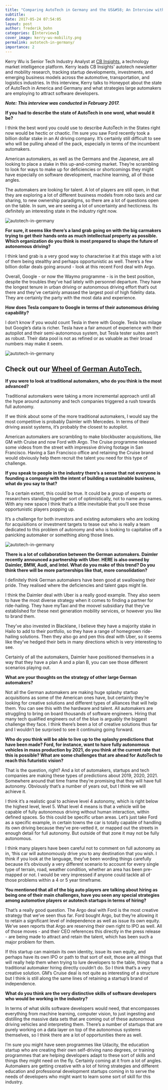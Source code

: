 ```yaml
---
title: "Comparing AutoTech in Germany and the US&#58; An Interview with Kerry Wu, CB Insights."
subtitle:
date: 2017-05-24 07:54:05
layout: post
author: frederik_bohn
categories: [Interviews]
cover_image: kerry-wu-mobility.png
permalink: autotech-in-germany/
importance: 2
---
```


Kerry Wu is Senior Tech Industry Analyst at [CB Insights](https://www.cbinsights.com/), a technology market intelligence platform. Kerry  leads CB Insights' autotech newsletter and mobility research, tracking startup developments, investments, and emerging business models across the automotive, transportation, and logistics industries. In this interview, Kerry talks to Honeypot about the state of AutoTech in America and Germany and what strategies large automakers are employing to attract software developers.

<!--more--> 


***Note: This interview was conducted in February 2017.*** 

**If you had to describe the state of AutoTech in one word, what would it be?**

I think the best word you could use to describe AutoTech in the States right now would be hectic or chaotic. I’m sure you saw Ford recently took a billion dollar stake in an AI driving company. It’s certainly still difficult to see who will be pulling ahead of the pack, especially in terms of the incumbent automakers. 

American automakers, as well as the Germans and the Japanese, are all looking to place a stake in this up-and-coming market. They’re scrambling to look for ways to make up for deficiencies or shortcomings they might have especially on software development, machine learning, all of those angles. 

The automakers are looking for talent. A lot of players are still open, in that they are exploring a lot of different business models from robo taxis and car sharing, to new ownership paradigms, so there are a lot of questions open on the table. In sum, we are seeing a lot of uncertainty and hecticness. Its definitely an interesting state in the industry right now.

![autotech-in-germany](/_assets/images/2-auto-tech-deal-share-global-2016.png)

**For sure, it seems like there’s a land grab going on with the big carmakers trying to get their hands onto as much intellectual property as possible.  Which organization do you think is most prepared to shape the future of autonomous driving?** 

I think land grab is a very good way to characterise it at this stage with a lot of them being stealthy and perhaps opportunistic as well. There’s a few billion dollar deals going around - look at this recent Ford deal with Argo. 

Overall, Google - or now the Waymo programme - is in the best position, despite the troubles they’ve had lately with personnel departure. They have the longest tenure in urban driving or autonomous driving effort that’s out there and they’ve certainly amassed the largest pool of high fidelity data. They are certainly the party with the most data and experience.

**How does Tesla compare to Google in terms of their autonomous driving capability?** 

I don’t know if you would count Tesla in there with Google. Tesla has milage but Google’s data is richer.  Tesla have a fair amount of experience with their autopilot and their semi-autonomous system, but Tesla tester suites aren’t as robust. Their data pool is not as refined or as valuable as their broad numbers may make it seem.


![autotech-in-germany](/assets/images/mobility-wheel.png)
## Check out our [Wheel of German AutoTech.](https://autotechmap.honeypot.io/)


**If you were to look at traditional automakers, who do you think is the most advanced?**

Traditional automakers were taking a more incremental approach until all the hype around autonomy and tech companies triggered a rush towards full autonomy. 

If we think about some of the more traditional automakers, I would say the most competitive is probably Daimler with Mercedes. In terms of their driving assist systems, it’s probably the closest to autopilot. 

American automakers are scrambling to make blockbuster acquisitions, like GM with Cruise and now Ford with Argo. The Cruise programme released some videos from the street with impressive driving footage in San Francisco. Having a San Francisco office and retaining the Cruise brand would obviously help them recruit the talent you need for this type of challenge.


**If you speak to people in the industry there’s a sense that not everyone is founding a company with the intent of building a sustainable business, what do you say to that?**

To a certain extent, this could be true. It could be a group of experts or researchers standing together sort of optimistically, not to name any names. With any new space I think that’s a little inevitable that you’ll see those opportunistic players popping up. 

It’s a challenge for both investors and existing automakers who are looking for acquisitions or investment targets to tease out who is really a team dedicated to this problem of autonomy and who is looking to capitalise off a panicking automaker or something along those lines. 

![autotech-in-germany](/assets/images/_2-auto-tech-deal-share-global-2016.png)

**There is a lot of collaboration between the German automakers. Daimler recently announced a partnership with Uber. HERE is also owned by Daimler, BMW, Audi, and Intel. What do you make of this trend? Do you think there will be more partnerships like that, more consolidation?** 
  
I definitely think German automakers have been good at swallowing their pride. They realised where the deficiencies and talent gaps might lie. 

I think the Daimler deal with Uber is a really good example. They also seem to have the most diverse strategy when it comes to finding a partner for ride-hailing. They have myTaxi and the moovel subsidiary that they’ve established for these next generation mobility services, or however you like to brand them. 

They’ve also invested in Blacklane, I believe they have a majority stake in Hailo to add to their portfolio, so they have a range of homegrown ride-hailing solutions. Then they also go and pen this deal with Uber, so it seems like they’ve hedged their bets in many directions which is very interesting to see.  

Certainly of all the automakers, Daimler have positioned themselves in a way that they have a plan A and a plan B, you can see those different scenarios playing out. 

**What are your thoughts on the strategy of other large German automakers?** 

Not all the German automakers are making huge splashy startup acquisitions as some of the American ones have, but certainly they’re looking for creative solutions and different types of alliances that will help them. You can see this with the hardware and talent. All automakers are struggling to bring on board thousands of software engineers. Hiring that many tech qualified engineers out of the blue is arguably the biggest challenge they face. I think there’s been a lot of creative solutions thus far and I wouldn’t be surprised to see it continuing going forward.

**Who do you think will be able to live up to the splashy predictions that have been made? Ford, for instance, want to have fully autonomous vehicles in mass production by 2021, do you think at the current rate that this is possible? What are some challenges that are ahead for AutoTech to reach this futuristic vision?**

That is the question, right? And a lot of automakers, startups and tech companies are making these types of predictions about 2019, 2020, 2021. Somewhere around that time frame they’re promising that they will have full autonomy.  Obviously that’s a number of years out, but I think we will achieve it. 

I think it’s a realistic goal to achieve level 4 autonomy, which is right below the highest level, level 5. What level 4 means is that a vehicle will be capable of fully autonomous driving without human interaction, within defined spaces. So this could be specific urban areas. Let’s just take Ford as a specific example, in certain towns the car is totally capable of handling its own driving because they’ve pre-vetted it, or mapped out the streets in enough detail for full autonomy. But outside of that zone it may not be fully autonomous.

I think many players have been careful not to comment on full autonomy as in, ‘this car will autonomously drive you to any destination that you wish. I think if you look at the language, they’ve been wording things carefully because it’s obviously a very different scenario to account for every single type of terrain, road, weather condition, whether an area has been pre-mapped or not. I would be very impressed if anyone could tackle all of those problems within a 4 or 5 year timeframe. 

**You mentioned that all of the big auto players are talking about hiring as being one of their main challenges, have you seen any special strategies among automotive players or autotech startups in terms of hiring?**

That’s a really good question. The Argo deal with Ford is the most creative strategy that we’ve seen thus far. Ford bought Argo, but they’re allowing it to retain a significant level of independence as well as issue its own equity. We’ve seen reports that Argo are reserving their own right to IPO as well. All of those moves - and their CEO references this directly in the press release - are being made to attract and retain the talent, which has been such a major problem for them.

If this startup can maintain its own identity, issue its own equity, and perhaps have its own IPO or path to that sort of exit, those are all things that will really help them when trying to lure developers to the table, things that a traditional automaker hiring directly couldn’t do. So I think that’s a very creative solution. GM’s Cruise deal is not quite as interesting of a structure but I think is still along the same lines of retaining a startup’s brand of independence.

**What do you think are the very distinctive skills of software developers who would be working in the industry?**

In terms of what skills software developers would need, that encompasses everything from machine learning, computer vision, to just ingesting and distilling the massive data sets that are coming out of these autonomous driving vehicles and interpreting them. There’s a number of startups that are purely working on a data layer on top of the autonomous systems themselves, so I think there are a lot of opportunities there as well. 

I’m sure you might have seen programmes like Udacity, the education startup who are creating their own self-driving nano degrees, or training programmes that are helping developers adapt to these sort of skills and things they might need on the fly. Certainly coming at it from a lot of angles. Automakers are getting creative with a lot of hiring strategies and different education and professional development startups coming in to serve the needs of developers who might want to learn some sort of skill for this industry. 
